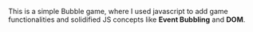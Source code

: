This is a simple Bubble game, where I used javascript to add game functionalities and solidified JS concepts like <b>Event Bubbling</b> and <b>DOM</b>.
